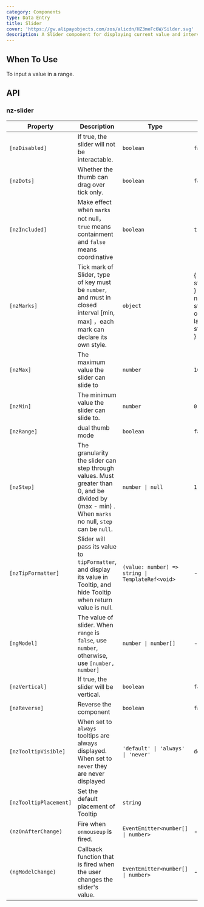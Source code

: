 ```yaml
---
category: Components
type: Data Entry
title: Slider
cover: 'https://gw.alipayobjects.com/zos/alicdn/HZ3meFc6W/Silder.svg'
description: A Slider component for displaying current value and intervals in range.
---
```



## When To Use

To input a value in a range.


## API

### nz-slider

| Property               | Description                                                                                                                                          | Type                                             | Default                                                                      |
| ---------------------- | ---------------------------------------------------------------------------------------------------------------------------------------------------- | ------------------------------------------------ | ---------------------------------------------------------------------------- |
| `[nzDisabled]`         | If true, the slider will not be interactable.                                                                                                        | `boolean`                                        | `false`                                                                      |
| `[nzDots]`             | Whether the thumb can drag over tick only.                                                                                                           | `boolean`                                        | `false`                                                                      |
| `[nzIncluded]`         | Make effect when `marks` not null，`true` means containment and `false` means coordinative                                                           | `boolean`                                        | `true`                                                                       |
| `[nzMarks]`            | Tick mark of Slider, type of key must be `number`, and must in closed interval [min, max] ，each mark can declare its own style.                     | `object`                                         | { number: string/HTML } or { number: { style: object, label: string/HTML } } |
| `[nzMax]`              | The maximum value the slider can slide to                                                                                                            | `number`                                         | `100`                                                                        |
| `[nzMin]`              | The minimum value the slider can slide to.                                                                                                           | `number`                                         | `0`                                                                          |
| `[nzRange]`            | dual thumb mode                                                                                                                                      | `boolean`                                        | `false`                                                                      |
| `[nzStep]`             | The granularity the slider can step through values. Must greater than 0, and be divided by (max - min) . When `marks` no null, `step` can be `null`. | `number \| null`                                 | `1`                                                                          |
| `[nzTipFormatter]`     | Slider will pass its value to `tipFormatter`, and display its value in Tooltip, and hide Tooltip when return value is null.                          | `(value: number) => string \| TemplateRef<void>` | -                                                                            |
| `[ngModel]`            | The value of slider. When `range` is `false`, use `number`, otherwise, use `[number, number]`                                                        | `number \| number[]`                             | -                                                                            |
| `[nzVertical]`         | If true, the slider will be vertical.                                                                                                                | `boolean`                                        | `false`                                                                      |
| `[nzReverse]`          | Reverse the component                                                                                                                                | `boolean`                                        | `false`                                                                      |
| `[nzTooltipVisible]`   | When set to `always` tooltips are always displayed. When set to `never` they are never displayed                                                     | `'default' \| 'always' \| 'never'`               | `default`                                                                    |
| `[nzTooltipPlacement]` | Set the default placement of Tooltip                                                                                                                 | `string`                                         |                                                                              |
| `(nzOnAfterChange)`    | Fire when `onmouseup` is fired.                                                                                                                      | `EventEmitter<number[] \| number>`               | -                                                                            |
| `(ngModelChange)`      | Callback function that is fired when the user changes the slider's value.                                                                            | `EventEmitter<number[] \| number>`               | -                                                                            |
